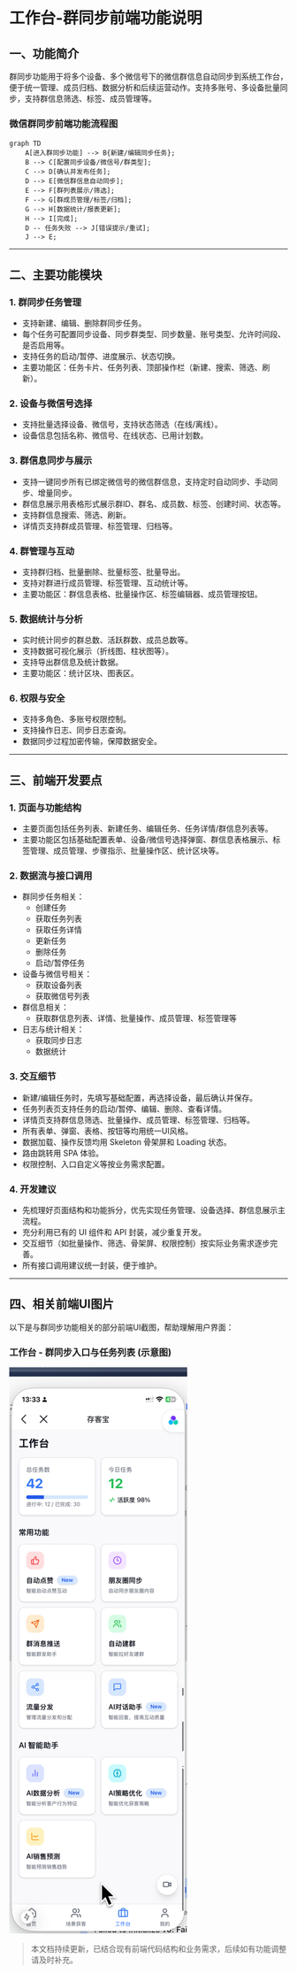 # 工作台-群同步前端功能说明

## 一、功能简介
群同步功能用于将多个设备、多个微信号下的微信群信息自动同步到系统工作台，便于统一管理、成员归档、数据分析和后续运营动作。支持多账号、多设备批量同步，支持群信息筛选、标签、成员管理等。

### 微信群同步前端功能流程图

```mermaid
graph TD
    A[进入群同步功能] --> B{新建/编辑同步任务};
    B --> C[配置同步设备/微信号/群类型];
    C --> D[确认并发布任务];
    D --> E[微信群信息自动同步];
    E --> F[群列表展示/筛选];
    F --> G[群成员管理/标签/归档];
    G --> H[数据统计/报表更新];
    H --> I[完成];
    D -- 任务失败 --> J[错误提示/重试];
    J --> E;
```

---

## 二、主要功能模块

### 1. 群同步任务管理
- 支持新建、编辑、删除群同步任务。
- 每个任务可配置同步设备、同步群类型、同步数量、账号类型、允许时间段、是否启用等。
- 支持任务的启动/暂停、进度展示、状态切换。
- 主要功能区：任务卡片、任务列表、顶部操作栏（新建、搜索、筛选、刷新）。

### 2. 设备与微信号选择
- 支持批量选择设备、微信号，支持状态筛选（在线/离线）。
- 设备信息包括名称、微信号、在线状态、已用计划数。

### 3. 群信息同步与展示
- 支持一键同步所有已绑定微信号的微信群信息，支持定时自动同步、手动同步、增量同步。
- 群信息展示用表格形式展示群ID、群名、成员数、标签、创建时间、状态等。
- 支持群信息搜索、筛选、刷新。
- 详情页支持群成员管理、标签管理、归档等。

### 4. 群管理与互动
- 支持群归档、批量删除、批量标签、批量导出。
- 支持对群进行成员管理、标签管理、互动统计等。
- 主要功能区：群信息表格、批量操作区、标签编辑器、成员管理按钮。

### 5. 数据统计与分析
- 实时统计同步的群总数、活跃群数、成员总数等。
- 支持数据可视化展示（折线图、柱状图等）。
- 支持导出群信息及统计数据。
- 主要功能区：统计区块、图表区。

### 6. 权限与安全
- 支持多角色、多账号权限控制。
- 支持操作日志、同步日志查询。
- 数据同步过程加密传输，保障数据安全。

---

## 三、前端开发要点

### 1. 页面与功能结构
- 主要页面包括任务列表、新建任务、编辑任务、任务详情/群信息列表等。
- 主要功能区包括基础配置表单、设备/微信号选择弹窗、群信息表格展示、标签管理、成员管理、步骤指示、批量操作区、统计区块等。

### 2. 数据流与接口调用
- 群同步任务相关：
  - 创建任务
  - 获取任务列表
  - 获取任务详情
  - 更新任务
  - 删除任务
  - 启动/暂停任务
- 设备与微信号相关：
  - 获取设备列表
  - 获取微信号列表
- 群信息相关：
  - 获取群信息列表、详情、批量操作、成员管理、标签管理等
- 日志与统计相关：
  - 获取同步日志
  - 数据统计

### 3. 交互细节
- 新建/编辑任务时，先填写基础配置，再选择设备，最后确认并保存。
- 任务列表页支持任务的启动/暂停、编辑、删除、查看详情。
- 详情页支持群信息筛选、批量操作、成员管理、标签管理、归档等。
- 所有表单、弹窗、表格、按钮等均用统一UI风格。
- 数据加载、操作反馈均用 Skeleton 骨架屏和 Loading 状态。
- 路由跳转用 SPA 体验。
- 权限控制、入口自定义等按业务需求配置。

### 4. 开发建议
- 先梳理好页面结构和功能拆分，优先实现任务管理、设备选择、群信息展示主流程。
- 充分利用已有的 UI 组件和 API 封装，减少重复开发。
- 交互细节（如批量操作、筛选、骨架屏、权限控制）按实际业务需求逐步完善。
- 所有接口调用建议统一封装，便于维护。

---

## 四、相关前端UI图片

以下是与群同步功能相关的部分前端UI截图，帮助理解用户界面：

### 工作台 - 群同步入口与任务列表 (示意图)

![工作台](../4、前端/UI/工作台.png)

> 本文档持续更新，已结合现有前端代码结构和业务需求，后续如有功能调整请及时补充。 